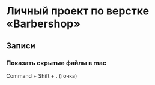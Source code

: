  # Личный проект по верстке «Barbershop»

## Записи

### Показать скрытые файлы в mac

Command + Shift + . (точка)
